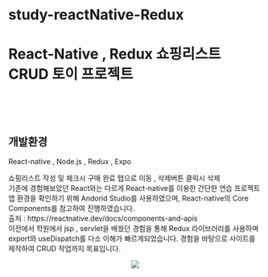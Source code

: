# study-reactNative-Redux

<h1>React-Native , Redux 쇼핑리스트 CRUD 토이 프로젝트</h1>
<br><br><br>
<h2> 
  개발환경
</h2>
<p>React-native , Node.js , Redux , Expo</p>
<p>
  쇼핑리스트 작성 및 체크시 구매 완료 탭으로 이동 , 삭제버튼 클릭시 삭제<br>
  기존에 경험해보았던 React와는 다르게 React-native를 이용한 간단한 연습 프로젝트
  앱 환경을 확인하기 위해 Andorid Studio를 사용하였으며,
  React-native의 Core Components를 참고하여 진행하였습니다. <br>
  출처 : <a href:'https://reactnative.dev/docs/components-and-apis'>https://reactnative.dev/docs/components-and-apis</a> <br>
  이전에서 학원에서 jsp , servlet을 배웠던 경험을 통해 Redux 라이브러리를 사용하며 export와 useDispatch를 다소 이해가 빠르게되었습니다.
  경험을 바탕으로 사이트를 제작하여 CRUD 작업까지 목표입니다.
</p>
<p align="center">
  <img src="![untitled](https://github.com/hyuk1978/study-reactNative-Redux/assets/118143937/d3cb18a3-e803-4b99-aa67-f5c66db0e16f)">
</p>
